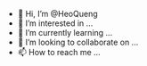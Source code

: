 - 👋 Hi, I’m @HeoQueng
- 👀 I’m interested in ...
- 🌱 I’m currently learning ...
- 💞️ I’m looking to collaborate on ...
- 📫 How to reach me ...

<!---
HeoQueng/HeoQueng is a ✨ special ✨ repository because its `README.md` (this file) appears on your GitHub profile.
You can click the Preview link to take a look at your changes.
--->
